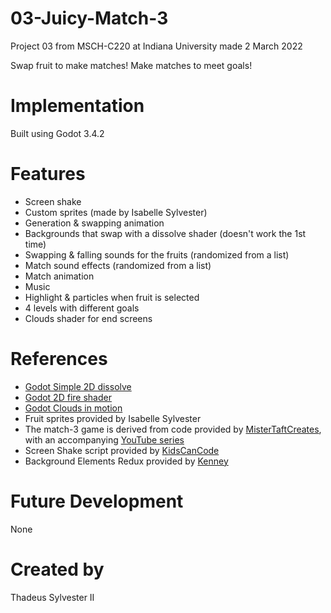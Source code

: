 # 03-Juicy-Match-3
Project 03 from MSCH-C220 at Indiana University made 2 March 2022

Swap fruit to make matches! Make matches to meet goals!

# Implementation
Built using Godot 3.4.2

# Features
 * Screen shake
 * Custom sprites (made by Isabelle Sylvester)
 * Generation & swapping animation
 * Backgrounds that swap with a dissolve shader (doesn't work the 1st time)
 * Swapping & falling sounds for the fruits (randomized from a list)
 * Match sound effects (randomized from a list)
 * Match animation
 * Music
 * Highlight & particles when fruit is selected
 * 4 levels with different goals
 * Clouds shader for end screens

# References
 * [Godot Simple 2D dissolve](https://godotshaders.com/shader/simple-2d-dissolve/)
 * [Godot 2D fire shader](https://godotshaders.com/shader/2d-fire/)
 * [Godot Clouds in motion](https://godotshaders.com/shader/clouds-in-motion/)
 * Fruit sprites provided by Isabelle Sylvester
 * The match-3 game is derived from code provided by [MisterTaftCreates](https://github.com/mistertaftcreates/Godot_match_3), with an accompanying [YouTube series](https://www.youtube.com/playlist?list=PL4vbr3u7UKWqwQlvwvgNcgDL1p_3hcNn2)
 * Screen Shake script provided by [KidsCanCode](https://kidscancode.org/godot_recipes/2d/screen_shake/)
 * Background Elements Redux provided by [Kenney](https://www.kenney.nl/assets/background-elements-redux)

# Future Development
None

# Created by
Thadeus Sylvester II
